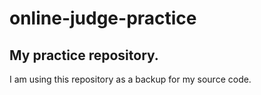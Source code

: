 # online-judge-practice
## My practice repository.

I am using this repository as a backup for my source code.